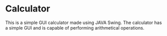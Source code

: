 # Calculator
This is a simple GUI calculator made using JAVA Swing. 
The calculator has a simple GUI and is capable of performing arithmetical operations.
